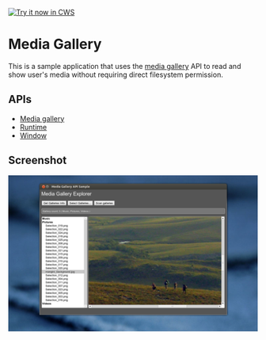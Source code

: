 <a target="_blank" href="https://chrome.google.com/webstore/detail/lidepfgfmameopopgagobnpndcnfgbnk">![Try it now in CWS](https://raw.github.com/GoogleChrome/chrome-extensions-samples/master/apps/tryitnowbutton.png "Click here to install this sample from the Chrome Web Store")</a>


# Media Gallery

This is a sample application that uses the [media gallery](http://developer.chrome.com/apps/mediaGalleries.html) API to read and show user's media without requiring direct filesystem permission.

## APIs

* [Media gallery](http://developer.chrome.com/apps/mediaGalleries.html)
* [Runtime](http://developer.chrome.com/apps/app.runtime.html)
* [Window](http://developer.chrome.com/apps/app.window.html)

     
## Screenshot
![screenshot](/samples/media-gallery/assets/screenshot_1280_800.png)


